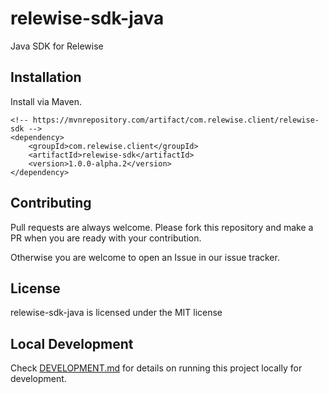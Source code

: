 # relewise-sdk-java
Java SDK for Relewise

## Installation

Install via Maven.

```
<!-- https://mvnrepository.com/artifact/com.relewise.client/relewise-sdk -->
<dependency>
    <groupId>com.relewise.client</groupId>
    <artifactId>relewise-sdk</artifactId>
    <version>1.0.0-alpha.2</version>
</dependency>
```

## Contributing
Pull requests are always welcome.
Please fork this repository and make a PR when you are ready with your contribution.

Otherwise you are welcome to open an Issue in our issue tracker.

## License
relewise-sdk-java is licensed under the MIT license

## Local Development
Check [DEVELOPMENT.md](./DEVELOPMENT.md) for details on running this project locally for development.
